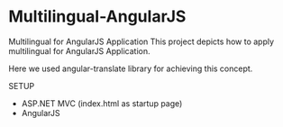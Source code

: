 # Multilingual-AngularJS
Multilingual for AngularJS Application
This project depicts how to apply multilingual for AngularJS Application.

Here we used angular-translate library for achieving this concept.

SETUP
* ASP.NET MVC (index.html as startup page)
* AngularJS
